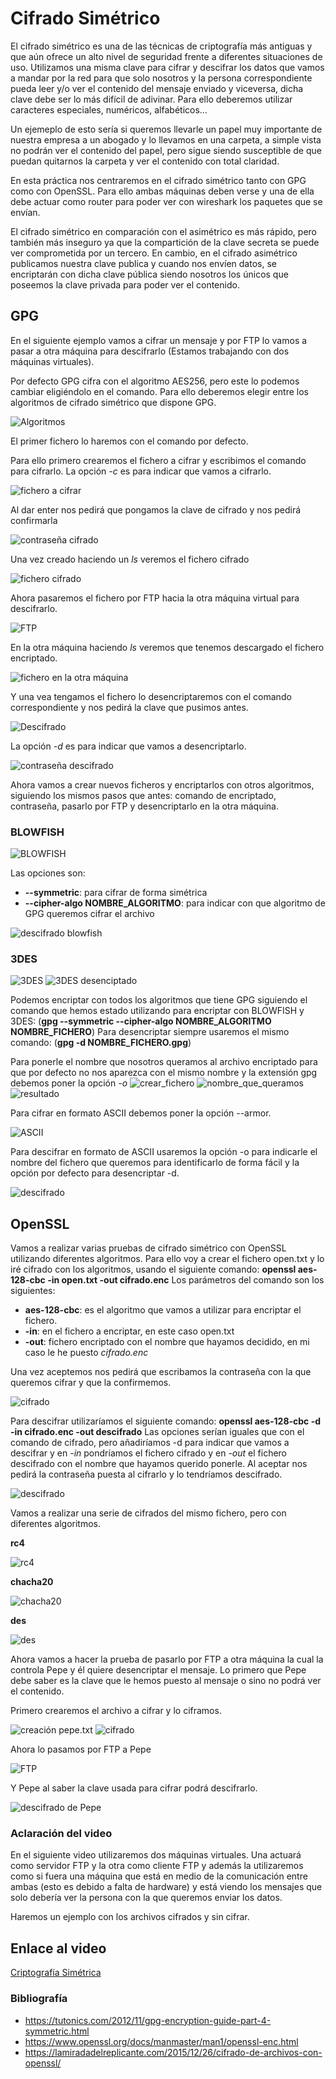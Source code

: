 # Cifrado Simétrico
El cifrado simétrico es una de las técnicas de criptografía más antiguas y que aún ofrece un alto nivel de seguridad frente a diferentes situaciones de uso.
Utilizamos una misma clave para cifrar y descifrar los datos que vamos a mandar por la red para que solo nosotros y la persona correspondiente pueda leer y/o ver el contenido del mensaje enviado y viceversa, dicha clave debe ser lo más difícil de adivinar. Para ello deberemos utilizar caracteres especiales, numéricos, alfabéticos...

Un ejemeplo de esto sería si queremos llevarle un papel muy importante de nuestra empresa a un abogado y lo llevamos en una carpeta, a simple vista no podrán ver el contenido del papel, pero sigue siendo susceptible de que puedan quitarnos la carpeta y ver el contenido con total claridad.

En esta práctica nos centraremos en el cifrado simétrico tanto con GPG como con OpenSSL. Para ello ambas máquinas deben verse y una de ella debe actuar como router para poder ver con wireshark los paquetes que se envían.

El cifrado simétrico en comparación con el asimétrico es más rápido, pero también más inseguro ya que la compartición de la clave secreta se puede ver comprometida por un tercero. En cambio, en el cifrado asimétrico publicamos nuestra clave publica y cuando nos envíen datos, se encriptarán con dicha clave pública siendo nosotros los únicos que poseemos la clave privada para poder ver el contenido.

## GPG

En el siguiente ejemplo vamos a cifrar un mensaje y por FTP lo vamos a pasar a otra máquina para descifrarlo (Estamos trabajando con dos máquinas virtuales).

Por defecto GPG cifra con el algoritmo AES256, pero este lo podemos cambiar eligiéndolo en el comando. Para ello deberemos elegir entre los algoritmos de cifrado simétrico que dispone GPG.

![Algoritmos](https://github.com/isaacperezb/Cifrado-Sim-trico/blob/main/GPG/11.JPG)

El primer fichero lo haremos con el comando por defecto.

Para ello primero crearemos el fichero a cifrar y escribimos el comando para cifrarlo.
La opción *-c* es para indicar que vamos a cifrarlo.

![fichero a cifrar](https://github.com/isaacperezb/Cifrado-Sim-trico/blob/main/GPG/1.JPG)

Al dar enter nos pedirá que pongamos la clave de cifrado y nos pedirá confirmarla

![contraseña cifrado](https://github.com/isaacperezb/Cifrado-Sim-trico/blob/main/GPG/2.JPG)

Una vez creado haciendo un *ls* veremos el fichero cifrado

![fichero cifrado](https://github.com/isaacperezb/Cifrado-Sim-trico/blob/main/GPG/4.JPG)

Ahora pasaremos el fichero por FTP hacia la otra máquina virtual para descifrarlo.

![FTP](https://github.com/isaacperezb/Cifrado-Sim-trico/blob/main/GPG/6.JPG)

En la otra máquina haciendo *ls* veremos que tenemos descargado el fichero encriptado.

![fichero en la otra máquina](https://github.com/isaacperezb/Cifrado-Sim-trico/blob/main/GPG/7.JPG)
	
Y una vea tengamos el fichero lo desencriptaremos con el comando correspondiente y nos pedirá la clave que pusimos antes.

![Descifrado](https://github.com/isaacperezb/Cifrado-Sim-trico/blob/main/GPG/8.JPG)

La opción *-d* es para indicar que vamos a desencriptarlo.

![contraseña descifrado](https://github.com/isaacperezb/Cifrado-Sim-trico/blob/main/GPG/9.JPG)

Ahora vamos a crear nuevos ficheros y encriptarlos con otros algoritmos, siguiendo los mismos pasos que antes: comando de encriptado, contraseña, pasarlo por FTP y desencriptarlo en la otra máquina.

### BLOWFISH
![BLOWFISH](https://github.com/isaacperezb/Cifrado-Sim-trico/blob/main/GPG/12.JPG) 

Las opciones son:
- **--symmetric**: para cifrar de forma simétrica
- **--cipher-algo NOMBRE_ALGORITMO**: para indicar con que algoritmo de GPG queremos cifrar el archivo

![descifrado blowfish](https://github.com/isaacperezb/Cifrado-Sim-trico/blob/main/GPG/14.JPG)

### 3DES

![3DES](https://github.com/isaacperezb/Cifrado-Sim-trico/blob/main/GPG/15.JPG)
![3DES desenciptado](https://github.com/isaacperezb/Cifrado-Sim-trico/blob/main/GPG/17.JPG)

Podemos encriptar con todos los algoritmos que tiene GPG siguiendo el comando que hemos estado utilizando para encriptar con BLOWFISH y 3DES: 
(**gpg --symmetric --cipher-algo NOMBRE_ALGORITMO NOMBRE_FICHERO**)
Para desencriptar siempre usaremos el mismo comando:
(**gpg -d NOMBRE_FICHERO.gpg**)

Para ponerle el nombre que nosotros queramos al archivo encriptado para que por defecto no nos aparezca con el mismo nombre y la extensión gpg debemos poner la opción *-o* 
![crear_fichero](https://github.com/isaacperezb/Cifrado-Sim-trico/blob/main/GPG/18.JPG)
![nombre_que_queramos](https://github.com/isaacperezb/Cifrado-Sim-trico/blob/main/GPG/19.JPG)
![resultado](https://github.com/isaacperezb/Cifrado-Sim-trico/blob/main/GPG/22.JPG)

Para cifrar en formato ASCII debemos poner la opción --armor.

![ASCII](https://github.com/isaacperezb/Cifrado-Sim-trico/blob/main/GPG/20.JPG)

Para descifrar en formato de ASCII usaremos la opción -o para indicarle el nombre del fichero que queremos para identificarlo de forma fácil y la opción por defecto para desencriptar -d.

![descifrado](https://github.com/isaacperezb/Cifrado-Sim-trico/blob/main/GPG/21.JPG)

## OpenSSL

Vamos a realizar varias pruebas de cifrado simétrico con OpenSSL utilizando diferentes algoritmos.
Para ello voy a crear el fichero open.txt y lo iré cifrado con los algoritmos, usando el siguiente comando:
**openssl aes-128-cbc -in open.txt -out cifrado.enc**
Los parámetros del comando son los siguientes:
- **aes-128-cbc**: es el algoritmo que vamos a utilizar para encriptar el fichero.
- **-in**: en el fichero a encriptar, en este caso open.txt
- **-out**: fichero encriptado con el nombre que hayamos decidido, en mi caso le he puesto *cifrado.enc*

Una vez aceptemos nos pedirá que escribamos la contraseña con la que queremos cifrar y que la confirmemos.

![cifrado](https://github.com/isaacperezb/Cifrado-Sim-trico/blob/main/OpenSSL/1.JPG)

Para descifrar utilizaríamos el siguiente comando:
**openssl aes-128-cbc -d -in cifrado.enc -out descifrado**
Las opciones serían iguales que con el comando de cifrado, pero añadiríamos -d para indicar que vamos a descifrar y en *-in* pondríamos el fichero cifrado y en *-out* el fichero descifrado con el nombre que hayamos querido ponerle.
Al aceptar nos pedirá la contraseña puesta al cifrarlo y lo tendríamos descifrado.

![descifrado](https://github.com/isaacperezb/Cifrado-Sim-trico/blob/main/OpenSSL/2.JPG)

Vamos a realizar una serie de cifrados del mismo fichero, pero con diferentes algoritmos.

**rc4**

![rc4](https://github.com/isaacperezb/Cifrado-Sim-trico/blob/main/OpenSSL/8.JPG)


**chacha20**

![chacha20](https://github.com/isaacperezb/Cifrado-Sim-trico/blob/main/OpenSSL/9.JPG)


**des**

![des](https://github.com/isaacperezb/Cifrado-Sim-trico/blob/main/OpenSSL/10.JPG)

Ahora vamos a hacer la prueba de pasarlo por FTP a otra máquina la cual la controla Pepe y él quiere desencriptar el mensaje.
Lo primero que Pepe debe saber es la clave que le hemos puesto al mensaje o sino no podrá ver el contenido.

Primero crearemos el archivo a cifrar y lo ciframos.

![creación pepe.txt](https://github.com/isaacperezb/Cifrado-Sim-trico/blob/main/OpenSSL/11.JPG)
![cifrado](https://github.com/isaacperezb/Cifrado-Sim-trico/blob/main/OpenSSL/12.JPG)

Ahora lo pasamos por FTP a Pepe

![FTP](https://github.com/isaacperezb/Cifrado-Sim-trico/blob/main/OpenSSL/13.JPG)

Y Pepe al saber la clave usada para cifrar podrá descifrarlo.

![descifrado de Pepe](https://github.com/isaacperezb/Cifrado-Sim-trico/blob/main/OpenSSL/14.JPG)

### Aclaración del video

En el siguiente video utilizaremos dos máquinas virtuales.
Una actuará como servidor FTP y la otra como cliente FTP y además la utilizaremos como si fuera una máquina que está en medio de la comunicación entre ambas (esto es debido a falta de hardware) y está viendo los mensajes que solo debería ver la persona con la que queremos enviar los datos.

Haremos un ejemplo con los archivos cifrados y sin cifrar.

## Enlace al video

[Criptografía Simétrica](https://www.youtube.com/watch?v=qN5fwEqG8Yk)

### Bibliografía
- https://tutonics.com/2012/11/gpg-encryption-guide-part-4-symmetric.html
- https://www.openssl.org/docs/manmaster/man1/openssl-enc.html
- https://lamiradadelreplicante.com/2015/12/26/cifrado-de-archivos-con-openssl/
